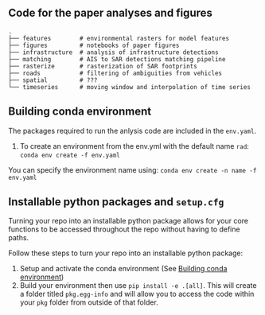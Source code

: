 ## Code for the paper analyses and figures

    .
    ├── features        # environmental rasters for model features
    ├── figures         # notebooks of paper figures
    ├── infrastructure  # analysis of infrastructure detections
    ├── matching        # AIS to SAR detections matching pipeline
    ├── rasterize       # rasterization of SAR footprints
    ├── roads           # filtering of ambiguities from vehicles
    ├── spatial         # ???
    └── timeseries      # moving window and interpolation of time series


## Building conda environment

The packages required to run the anlysis code are included in the `env.yaml`. 

1. To create an environment from the env.yml with the default name `rad`:
`conda env create -f env.yaml`

You can specify the environment name using:
`conda env create -n name -f env.yaml`

## Installable python packages and `setup.cfg`

Turning your repo into an installable python package allows for your core functions to be accessed throughout the repo without having to define paths. 

Follow these steps to turn your repo into an installable python package:
1. Setup and activate the conda environment (See [Building conda environment](#building-conda-environment))
2. Build your environment then use `pip install -e .[all]`. This will create a folder titled `pkg.egg-info` and will allow you to access the code within your `pkg` folder from outside of that folder.
